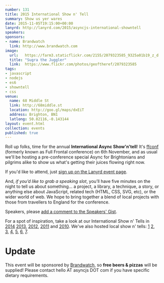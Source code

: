 ```yaml
---
number: 131
title: 2015 International Show n' Tell
summary: Show us yer wares
date: 2015-11-05T19:15:00+00:00
lanyrd: http://lanyrd.com/2015/asyncjs-international-showntell
speakers:
sponsors:
- name: Brandwatch
  link: http://www.brandwatch.com
image:
  url:   https://farm3.staticflickr.com/2155/2079323585_9325a01b19_z_d.jpg?zz=1
  title: "Sugra the Juggler"
  link:  https://www.flickr.com/photos/geoftheref/2079323585
tags:
- javascript
- nodejs
- es6
- showntell
- css
venue:
  name: 68 Middle St
  link: http://68middle.st
  location: http://goo.gl/maps/dxEiT
  address: Brighton, BN1
  latlong: 50.82116,-0.143144
layout: event.html
collection: events
published: true
---
```


Roll up folks, time for the annual **International Async Show'n'tell**! It's [ffconf][ff] (formerly known as Full Frontal conference) on 6th November, and as usual we'll be hosting a pre-conference special Async for Brightonians and pilgrims alike to show us what's getting their juices flowing right now.

If you'd like to attend, just [sign up on the Lanyrd event page][event-lanyrd].

And, _if you’d like to grab a speaking slot_, you’ll have five minutes on the night to tell us about something… a project, a library, a technique, a story, or anything else about JavaScript, related tech (HTML, CSS, SVG, etc), or the wider world of web. We hope to bring together a blend of local projects with those from travellers to England for the conference.

Speakers, please <a data-gist href="https://gist.github.com/larister/3ca8fd3914fcf1eda75c">add a comment to the Speakers' Gist</a>.

For a spot of inspiration, take a look at our International Show n' Tells in [2014][showntell-2014] [2013][showntell-2013], [2012][showntell-2012], [2011][showntell-2011] and [2010][showntell-2010]. We've also hosted local show n' tells: [1][spring-2015] [2][birthday-4], [3][birthday-3], [4][birthday-2], [5][birthday-1], [6][showntell-2], [7][showntell-1].

# Update

This event will be sponsored by [Brandwatch][brandwatch], so **free beers & pizzas** will be supplied! Please contact hello AT asyncjs DOT com if you have specific dietary requirements.

[ff]: http://2015.ffconf.org/
[event-lanyrd]: http://lanyrd.com/2015/asyncjs-international-showntell

[async]: http://asyncjs.com
[showntell-1]: http://asyncjs.com/showntell/
[showntell-2]: http://asyncjs.com/showntell2/
[spring-2015]: http://asyncjs.com/showntell-spring-2015/
[birthday-1]: http://asyncjs.com/birthday/
[birthday-2]: http://asyncjs.com/birthday2/
[birthday-3]: http://asyncjs.com/birthday3/
[birthday-4]: http://asyncjs.com/birthday4/
[birthday-5]: http://asyncjs.com/birthday5/
[showntell-2010]: http://asyncjs.com/showntell3/
[showntell-2011]: http://asyncjs.com/international2011/
[showntell-2012]: http://asyncjs.com/showntell-2012/
[showntell-2013]: http://asyncjs.com/showntell-2013/
[showntell-2014]: http://asyncjs.com/showntell-2014/
[brandwatch]: http://www.brandwatch.com/
